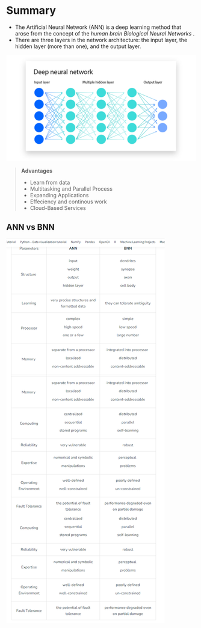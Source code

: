 # Summary

* The Artificial Neural Network (ANN) is a deep learning method that arose from the concept of the *human brain Biological Neural Networks* .
*  There are three layers in the network architecture: the input layer, the hidden layer (more than one), and the output layer.

![Contoh Gambar](https://github.com/dystaSatria/Deep-Learning/blob/main/Yapay%20S%C4%B1n%C4%B1r%20A%C4%9Flar%C4%B1/ICLH_Diagram_Batch_01_03-DeepNeuralNetwork.png)
  

> **Advantages**
> * Learn from data
> * Multitasking and Parallel Process
> * Expanding Applications
> * Effeciency and continous work
> * Cloud-Based Services


## ANN vs BNN

![Contoh Gambar](https://github.com/dystaSatria/Deep-Learning/blob/main/Yapay%20S%C4%B1n%C4%B1r%20A%C4%9Flar%C4%B1/Difference-between-ANN-and-BNN-GeeksforGeeks.png)




